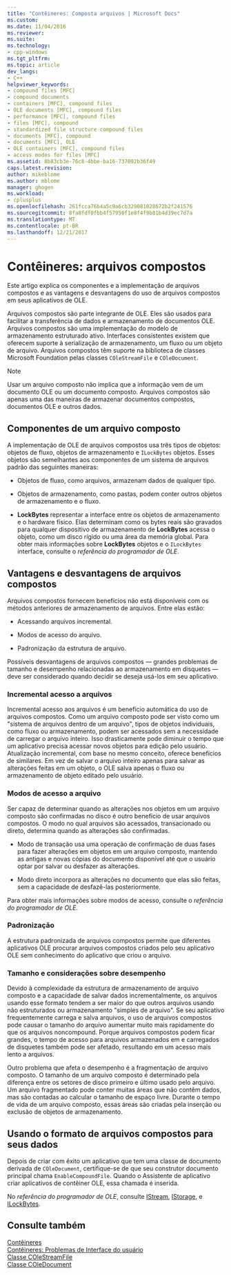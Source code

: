 ```yaml
---
title: "Contêineres: Composta arquivos | Microsoft Docs"
ms.custom: 
ms.date: 11/04/2016
ms.reviewer: 
ms.suite: 
ms.technology:
- cpp-windows
ms.tgt_pltfrm: 
ms.topic: article
dev_langs:
- C++
helpviewer_keywords:
- compound files [MFC]
- compound documents
- containers [MFC], compound files
- OLE documents [MFC], compound files
- performance [MFC], compound files
- files [MFC], compound
- standardized file structure compound files
- documents [MFC], compound
- documents [MFC], OLE
- OLE containers [MFC], compound files
- access modes for files [MFC]
ms.assetid: 8b83cb3e-76c8-4bbe-ba16-737092b36f49
caps.latest.revision: 
author: mikeblome
ms.author: mblome
manager: ghogen
ms.workload:
- cplusplus
ms.openlocfilehash: 261fcca76b4a5c9a6cb329081028672b2f241576
ms.sourcegitcommit: 8fa8fdf0fbb4f57950f1e8f4f9b81b4d39ec7d7a
ms.translationtype: MT
ms.contentlocale: pt-BR
ms.lasthandoff: 12/21/2017
---
```

# <a name="containers-compound-files"></a>Contêineres: arquivos compostos
Este artigo explica os componentes e a implementação de arquivos compostos e as vantagens e desvantagens do uso de arquivos compostos em seus aplicativos de OLE.  
  
 Arquivos compostos são parte integrante de OLE. Eles são usados para facilitar a transferência de dados e armazenamento de documentos OLE. Arquivos compostos são uma implementação do modelo de armazenamento estruturado ativo. Interfaces consistentes existem que oferecem suporte à serialização de armazenamento, um fluxo ou um objeto de arquivo. Arquivos compostos têm suporte na biblioteca de classes Microsoft Foundation pelas classes `COleStreamFile` e `COleDocument`.  
  
> [!NOTE]
>  Usar um arquivo composto não implica que a informação vem de um documento OLE ou um documento composto. Arquivos compostos são apenas uma das maneiras de armazenar documentos compostos, documentos OLE e outros dados.  
  
##  <a name="_core_components_of_a_compound_file"></a>Componentes de um arquivo composto  
 A implementação de OLE de arquivos compostos usa três tipos de objetos: objetos de fluxo, objetos de armazenamento e `ILockBytes` objetos. Esses objetos são semelhantes aos componentes de um sistema de arquivos padrão das seguintes maneiras:  
  
-   Objetos de fluxo, como arquivos, armazenam dados de qualquer tipo.  
  
-   Objetos de armazenamento, como pastas, podem conter outros objetos de armazenamento e o fluxo.  
  
-   **LockBytes** representar a interface entre os objetos de armazenamento e o hardware físico. Elas determinam como os bytes reais são gravados para qualquer dispositivo de armazenamento de **LockBytes** acessa o objeto, como um disco rígido ou uma área da memória global. Para obter mais informações sobre **LockBytes** objetos e o `ILockBytes` interface, consulte o *referência do programador de OLE*.  
  
##  <a name="_core_advantages_and_disadvantages_of_compound_files"></a>Vantagens e desvantagens de arquivos compostos  
 Arquivos compostos fornecem benefícios não está disponíveis com os métodos anteriores de armazenamento de arquivos. Entre elas estão:  
  
-   Acessando arquivos incremental.  
  
-   Modos de acesso do arquivo.  
  
-   Padronização da estrutura de arquivo.  
  
 Possíveis desvantagens de arquivos compostos — grandes problemas de tamanho e desempenho relacionadas ao armazenamento em disquetes — deve ser considerado quando decidir se deseja usá-los em seu aplicativo.  
  
###  <a name="_core_incremental_access_to_files"></a>Incremental acesso a arquivos  
 Incremental acesso aos arquivos é um benefício automática do uso de arquivos compostos. Como um arquivo composto pode ser visto como um "sistema de arquivos dentro de um arquivo", tipos de objetos individuais, como fluxo ou armazenamento, podem ser acessados sem a necessidade de carregar o arquivo inteiro. Isso drasticamente pode diminuir o tempo que um aplicativo precisa acessar novos objetos para edição pelo usuário. Atualização incremental, com base no mesmo conceito, oferece benefícios de similares. Em vez de salvar o arquivo inteiro apenas para salvar as alterações feitas em um objeto, o OLE salva apenas o fluxo ou armazenamento de objeto editado pelo usuário.  
  
###  <a name="_core_file_access_modes"></a>Modos de acesso a arquivo  
 Ser capaz de determinar quando as alterações nos objetos em um arquivo composto são confirmadas no disco é outro benefício de usar arquivos compostos. O modo no qual arquivos são acessados, transacionado ou direto, determina quando as alterações são confirmadas.  
  
-   Modo de transação usa uma operação de confirmação de duas fases para fazer alterações em objetos em um arquivo composto, mantendo as antigas e novas cópias do documento disponível até que o usuário optar por salvar ou desfazer as alterações.  
  
-   Modo direto incorpora as alterações no documento que elas são feitas, sem a capacidade de desfazê-las posteriormente.  
  
 Para obter mais informações sobre modos de acesso, consulte o *referência do programador de OLE*.  
  
###  <a name="_core_standardization"></a>Padronização  
 A estrutura padronizada de arquivos compostos permite que diferentes aplicativos OLE procurar arquivos compostos criados pelo seu aplicativo OLE sem conhecimento do aplicativo que criou o arquivo.  
  
###  <a name="_core_size_and_performance_considerations"></a>Tamanho e considerações sobre desempenho  
 Devido à complexidade da estrutura de armazenamento de arquivo composto e a capacidade de salvar dados incrementalmente, os arquivos usando esse formato tendem a ser maior do que outros arquivos usando não estruturados ou armazenamento "simples de arquivo". Se seu aplicativo frequentemente carrega e salva arquivos, o uso de arquivos compostos pode causar o tamanho do arquivo aumentar muito mais rapidamente do que os arquivos noncompound. Porque arquivos compostos podem ficar grandes, o tempo de acesso para arquivos armazenados em e carregados de disquetes também pode ser afetado, resultando em um acesso mais lento a arquivos.  
  
 Outro problema que afeta o desempenho é a fragmentação de arquivo composto. O tamanho de um arquivo composto é determinado pela diferença entre os setores de disco primeiro e último usado pelo arquivo. Um arquivo fragmentado pode conter muitas áreas que não contêm dados, mas são contadas ao calcular o tamanho de espaço livre. Durante o tempo de vida de um arquivo composto, essas áreas são criadas pela inserção ou exclusão de objetos de armazenamento.  
  
##  <a name="_core_using_compound_files_format_for_your_data"></a>Usando o formato de arquivos compostos para seus dados  
 Depois de criar com êxito um aplicativo que tem uma classe de documento derivada de `COleDocument`, certifique-se de que seu construtor documento principal chama `EnableCompoundFile`. Quando o Assistente de aplicativo criar aplicativos de contêiner OLE, essa chamada é inserida.  
  
 No *referência do programador de OLE*, consulte [IStream](http://msdn.microsoft.com/library/windows/desktop/aa380034), [IStorage](http://msdn.microsoft.com/library/windows/desktop/aa380015), e [ILockBytes](http://msdn.microsoft.com/library/windows/desktop/aa379238).  
  
## <a name="see-also"></a>Consulte também  
 [Contêineres](../mfc/containers.md)   
 [Contêineres: Problemas de Interface do usuário](../mfc/containers-user-interface-issues.md)   
 [Classe COleStreamFile](../mfc/reference/colestreamfile-class.md)   
 [Classe COleDocument](../mfc/reference/coledocument-class.md)
